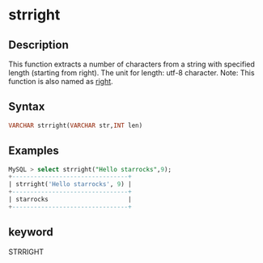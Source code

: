 # strright

## Description

This function extracts a number of characters from a string with specified length (starting from right). The unit for length: utf-8 character.
Note: This function is also named as [right](right.md).

## Syntax

```SQL
VARCHAR strright(VARCHAR str,INT len)
```

## Examples

```SQL
MySQL > select strright("Hello starrocks",9);
+--------------------------------+
| strright('Hello starrocks', 9) |
+--------------------------------+
| starrocks                      |
+--------------------------------+
```

## keyword

STRRIGHT
